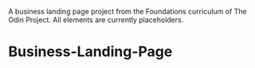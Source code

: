 A business landing page project from the Foundations curriculum of The Odin Project. All elements are currently placeholders.
# Business-Landing-Page
